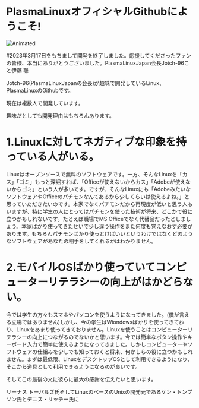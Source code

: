 # PlasmaLinuxオフィシャルGithubにようこそ!

![Animated](https://user-images.githubusercontent.com/107109450/192131272-3e34ae55-3c04-47cc-a368-a1faa82c48cf.png)

#2023年3月17日をもちまして開発を終了しました。応援してくださったファンの皆様、本当にありがとうございました。PlasmaLinuxJapan会長Jotch-96こと伊藤 聡

Jotch-96(PlasmaLinuxJapanの会長)が趣味で開発しているLinux、PlasmaLinuxのGithubです。

現在は複数人で開発しています。

趣味だとしても開発理由はもちろんあります。

# 1.Linuxに対してネガティブな印象を持っている人がいる。

Linuxはオープンソースで無料のソフトウェアです。一方、そんなLinuxを「カス」「ゴミ」もっと深堀すれば、「Officeが使えないからカス」「Adobeが使えないからゴミ」という人が多いです。ですが、そんなLinuxにも「AdobeみたいなソフトウェアやOfficeのパチモンなんてあるから少しくらいは使えるよね。」と思っていただきたいのです。本家でなくパチモンだから再現度が低いと思う人もいますが、特に学生の人にとってはパチモンを使った技術が将来、どこかで役に立つかもしれないです。たとえば職場でMS Officeでなく代替品だったとしましょう。本家ばかり使ってきたせいで少し違う操作をまた何度も覚えなおす必要があります。もちろんパチモンばかり使っとけばいいというわけではなくどのようなソフトウェアがあなたの相手をしてくれるかはわかりません。

# 2.モバイルOSばかり使っていてコンピューターリテラシーの向上がはかどらない。

今では学生の方々もスマホやパソコンを使うようになってきました。(僕が言える立場ではありません)しかし、今の学生はWiondowsばかりを使ってきており、Linuxをあまり使ってきておりません。Linuxを使うことはコンピューターリテラシーの向上につながるのでないかと思います。今では簡単なボタン操作やキーボード入力で簡単に使えるようになってきました。しかしコンピューターやソフトウェアの仕組みを少しでも知っておくと将来、何かしらの役に立つかもしれません。まずは最低限、LinuxをデスクトップOSとして利用できるようになり、そこから道具として利用できるようになるのが良いです。

そしてこの最後の文に彼らに最大の感謝を伝えたいと思います。

リーナス トーバルズ氏そしてLinuxのベースのUnixの開発元であるケン・トンプソン氏とデニス・リッチー氏に
